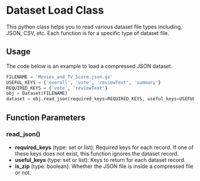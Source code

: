 # Dataset Load Class

This python class helps you to read various dataset file types including, JSON, CSV, etc. Each function is for a specific type of dataset file. 

## Usage

The code below is an example to load a compressed JSON dataset.

```python
FILENAME = 'Movies_and_TV_5core.json.gz'
USEFUL_KEYS = {'overall', 'vote', 'reviewText', 'summary'}
REQUIRED_KEYS = {'vote', 'reviewText'}
obj = Dataset(FILENAME)
dataset = obj.read_json(required_keys=REQUIRED_KEYS, useful_keys=USEFUL_KEYS, is_zip=True)
```

## Function Parameters

### read_json()

 - **required_keys** (type: set or list): Required keys for each record. If one of these keys does not exist, this function ignores the dataset record.
 - **useful_keys** (type: set or list): Keys to return for each dataset record.
 - **is_zip** (type: boolean): Whether the JSON file is inside a compressed file or not.
